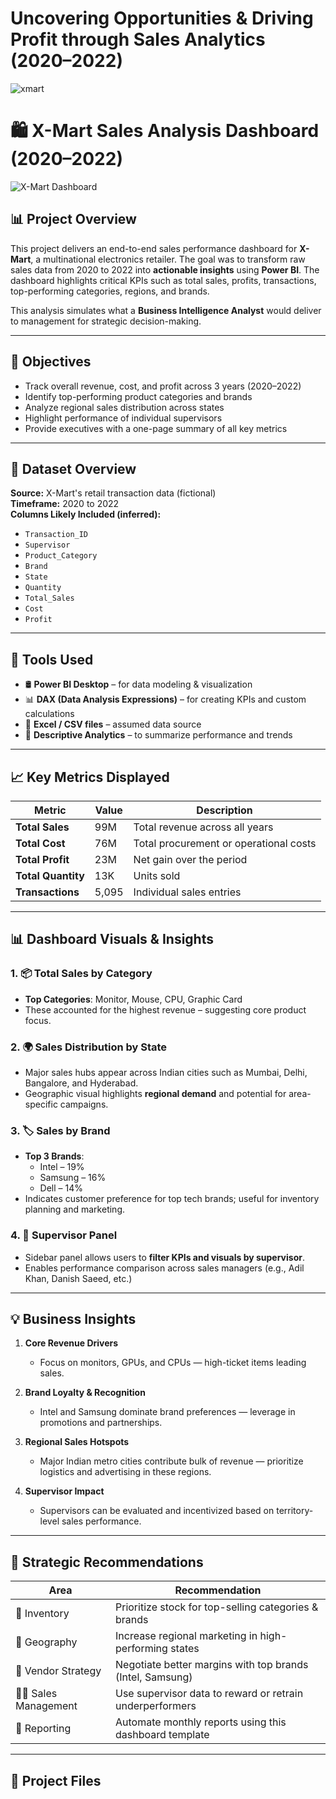 # Uncovering Opportunities & Driving Profit through Sales Analytics (2020–2022)

![xmart](https://github.com/user-attachments/assets/f3982c27-e2a1-4320-a60b-04832d5840a8)

# 🛍️ X-Mart Sales Analysis Dashboard (2020–2022)

![X-Mart Dashboard](./images/xmart_dashboard.jpg)

## 📊 Project Overview

This project delivers an end-to-end sales performance dashboard for **X-Mart**, a multinational electronics retailer. The goal was to transform raw sales data from 2020 to 2022 into **actionable insights** using **Power BI**. The dashboard highlights critical KPIs such as total sales, profits, transactions, top-performing categories, regions, and brands.

This analysis simulates what a **Business Intelligence Analyst** would deliver to management for strategic decision-making.

---

## 🎯 Objectives

- Track overall revenue, cost, and profit across 3 years (2020–2022)
- Identify top-performing product categories and brands
- Analyze regional sales distribution across states
- Highlight performance of individual supervisors
- Provide executives with a one-page summary of all key metrics

---

## 📁 Dataset Overview

**Source:** X-Mart's retail transaction data (fictional)  
**Timeframe:** 2020 to 2022  
**Columns Likely Included (inferred):**
- `Transaction_ID`
- `Supervisor`
- `Product_Category`
- `Brand`
- `State`
- `Quantity`
- `Total_Sales`
- `Cost`
- `Profit`

---

## 🧰 Tools Used

- 🛢️ **Power BI Desktop** – for data modeling & visualization  
- 📊 **DAX (Data Analysis Expressions)** – for creating KPIs and custom calculations  
- 📂 **Excel / CSV files** – assumed data source  
- 🧠 **Descriptive Analytics** – to summarize performance and trends

---

## 📈 Key Metrics Displayed

| Metric             | Value         | Description                                 |
|--------------------|---------------|---------------------------------------------|
| **Total Sales**    | 99M           | Total revenue across all years              |
| **Total Cost**     | 76M           | Total procurement or operational costs      |
| **Total Profit**   | 23M           | Net gain over the period                    |
| **Total Quantity** | 13K           | Units sold                                  |
| **Transactions**   | 5,095         | Individual sales entries                    |

---

## 📊 Dashboard Visuals & Insights

### 1. 📦 **Total Sales by Category**
- **Top Categories**: Monitor, Mouse, CPU, Graphic Card
- These accounted for the highest revenue – suggesting core product focus.

### 2. 🌍 **Sales Distribution by State**
- Major sales hubs appear across Indian cities such as Mumbai, Delhi, Bangalore, and Hyderabad.
- Geographic visual highlights **regional demand** and potential for area-specific campaigns.

### 3. 🏷️ **Sales by Brand**
- **Top 3 Brands**:
  - Intel – 19%
  - Samsung – 16%
  - Dell – 14%
- Indicates customer preference for top tech brands; useful for inventory planning and marketing.

### 4. 👥 **Supervisor Panel**
- Sidebar panel allows users to **filter KPIs and visuals by supervisor**.
- Enables performance comparison across sales managers (e.g., Adil Khan, Danish Saeed, etc.)

---

## 💡 Business Insights

1. **Core Revenue Drivers**  
   - Focus on monitors, GPUs, and CPUs — high-ticket items leading sales.

2. **Brand Loyalty & Recognition**  
   - Intel and Samsung dominate brand preferences — leverage in promotions and partnerships.

3. **Regional Sales Hotspots**  
   - Major Indian metro cities contribute bulk of revenue — prioritize logistics and advertising in these regions.

4. **Supervisor Impact**  
   - Supervisors can be evaluated and incentivized based on territory-level sales performance.

---

## 📌 Strategic Recommendations

| Area               | Recommendation                                               |
|--------------------|--------------------------------------------------------------|
| 🛒 Inventory        | Prioritize stock for top-selling categories & brands         |
| 📍 Geography        | Increase regional marketing in high-performing states        |
| 🤝 Vendor Strategy  | Negotiate better margins with top brands (Intel, Samsung)    |
| 👨‍💼 Sales Management | Use supervisor data to reward or retrain underperformers     |
| 🧾 Reporting         | Automate monthly reports using this dashboard template      |

---

## 📁 Project Files







